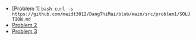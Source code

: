 
- [Problem 1] ```bash
curl -s https://github.com/maidt3012/DangThiMai/blob/main/src/problem1/SOLUTION.md```
- [Problem 2](https://github.com/maidt3012/DangThiMai/blob/main/src/problem2/SOLUTION.md)
- [Problem 3](https://github.com/maidt3012/DangThiMai/blob/main/src/problem3/SOLUTION.md)
